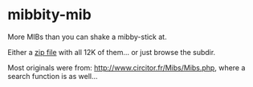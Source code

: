 # mibbity-mib
More MIBs than you can shake a mibby-stick at.

Either a <a href="mibby.zip">zip file</a> with all 12K of them... or just browse the subdir.

Most originals were from: http://www.circitor.fr/Mibs/Mibs.php, where a search function is as well...

